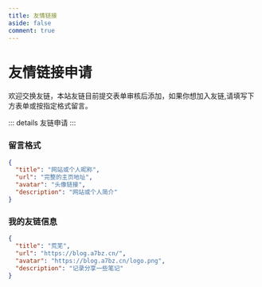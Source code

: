 ```yaml
---
title: 友情链接
aside: false
comment: true
---
```


<script setup>
import Link from '@/components/pages/Link.vue'
import ApplyLink from '@/components/plugin/Qexo/ApplyLink.vue'
</script>

<Link />

# 友情链接申请

欢迎交换友链，本站友链目前提交表单审核后添加，如果你想加入友链,请填写下方表单或按指定格式留言。

::: details 友链申请
<ApplyLink />
:::

### 留言格式

```json
{
  "title": "网站或个人昵称",
  "url": "完整的主页地址",
  "avatar": "头像链接",
  "description": "网站或个人简介"
}
```

### 我的友链信息

```json
{
  "title": "荒芜",
  "url": "https://blog.a7bz.cn/",
  "avatar": "https://blog.a7bz.cn/logo.png",
  "description": "记录分享一些笔记"
}
```
